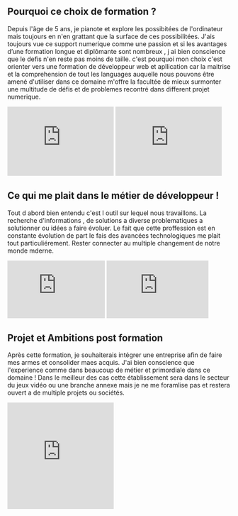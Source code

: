 <h2> Pourquoi ce choix de formation ? </h2>
  <p> 
    Depuis l'âge de 5 ans, je pianote et explore les possibitées de l'ordinateur mais toujours en n'en grattant que la surface de ces possibilitées. J'ais toujours vue ce support numerique comme une passion et si les avantages d’une formation longue et diplômante sont nombreux , j ai bien conscience que le defis n'en reste pas moins de taille. c'est pourquoi mon choix c'est orienter vers une formation de développeur web et apllication car la maitrise et la comprehension de tout les languages auquelle nous pouvons être amené d'utiliser dans ce domaine m'offre la facultée de mieux surmonter une multitude de défis et de problemes recontré dans different projet numerique.
  </p>
  <p>
    <iframe src="https://giphy.com/embed/3oriO7A7bt1wsEP4cw" width="240" height="156" frameBorder="0" class="giphy-embed" allowFullScreen></iframe>
    <iframe src="https://giphy.com/embed/YhyAJUCpno53y" width="240" height="156" frameBorder="0" class="giphy-embed" allowFullScreen></iframe>
  </p>
   
 <h2> Ce qui me plait dans le métier de développeur ! </h2>  
   <p>
     Tout d abord bien entendu c'est l outil sur lequel nous travaillons. La recherche d'informations , de solutions a diverse problematiques a solutionner ou idées a faire évoluer. Le fait que cette proffession est en constante évolution de part le fais des avancées technologiques me plait tout particuliérement. Rester connecter au multiple changement de notre monde mderne. 
   </p>
   <p>
    <iframe src="https://giphy.com/embed/2juvZoQ3oLa4U" width="220" height="130" frameBorder="0" class="giphy-embed" allowFullScreen></iframe>
    <iframe width="230" height="130" frameBorder="0" class="giphy-embed" src="https://giphy.com/embed/5Zesu5VPNGJlm"  allowFullScreen></iframe>
   </p>
   
  <h2> Projet et Ambitions post formation </h2>    
    <p>
      Après cette formation, je souhaiterais intégrer une entreprise afin de faire mes armes et consolider maes acquis. J'ai bien conscience que l'experience comme dans beaucoup de métier et primordiale dans ce domaine !  Dans le meilleur des cas cette établissement sera dans le secteur du jeux vidéo ou une branche annexe mais je ne me foramlise pas et restera ouvert a de multiple projets ou sociétés.
    </p>
    <p>
    <iframe src="https://giphy.com/embed/9RXNbhNlweVmeSJx3h" width="240" height="240" frameBorder="0" class="giphy-embed" allowFullScreen>
    <iframe src="https://giphy.com/embed/xUA7b8HhU0vgV28SNa" width="140" height="240" frameBorder="0" class="giphy-embed" allowFullScreen></iframe>
    </p>
  

